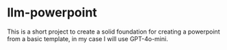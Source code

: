 # llm-powerpoint
This is a short project to create a solid foundation for creating a powerpoint from a basic template, in my case I will use GPT-4o-mini. 
